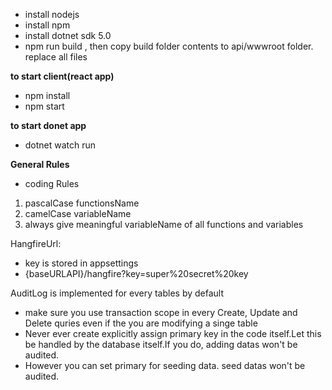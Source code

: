 - install nodejs
- install npm
- install dotnet sdk 5.0
- npm run build , then copy build folder contents to api/wwwroot folder. replace all files


**to start client(react app)**
- npm install
- npm start

**to start donet app**
- dotnet watch run


**General Rules**
- coding Rules
1. pascalCase functionsName
2. camelCase variableName
3. always give meaningful variableName of all functions and variables


HangfireUrl:
- key is stored in appsettings
- {baseURLAPI}/hangfire?key=super%20secret%20key

AuditLog is implemented for every tables by default
- make sure you use transaction scope in every Create, Update and Delete quries even if the you are modifying a singe table
- Never ever create explicitly assign primary key in the code itself.Let this be handled by the database itself.If you do, adding datas won't be audited.
- However you can  set primary for seeding data. seed datas won't be audited.



